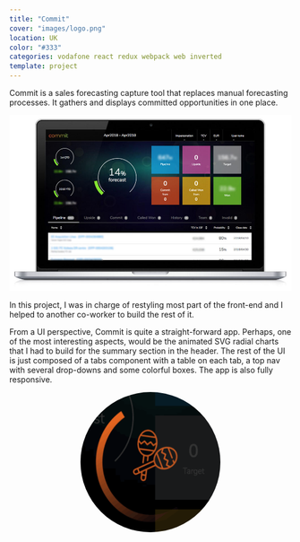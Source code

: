 ```yaml
---
title: "Commit"
cover: "images/logo.png"
location: UK
color: "#333"
categories: vodafone react redux webpack web inverted
template: project
---
```


<style>
.loader {
  border-radius: 100%;
  height: 250px;
  width: 250px;
}
</style>

Commit is a sales forecasting capture tool that replaces manual forecasting processes. It gathers and displays committed opportunities in one place.

![](./images/1.jpg "Home page")

In this project, I was in charge of restyling most part of the front-end and I helped to another co-worker to build the rest of it.

From a UI perspective, Commit is quite a straight-forward app. Perhaps, one of the most interesting aspects, would be the animated SVG radial charts that I had to build for the summary section in the header. The rest of the UI is just composed of a tabs component with a table on each tab, a top nav with several drop-downs and some colorful boxes. The app is also fully responsive.

<p style="text-align: center">
  <img class="loader" src="./images/loader.gif" alt="laoder" />
</p>
